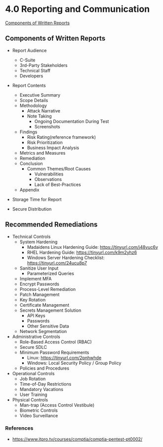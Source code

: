 # 4.0 Reporting and Communication

[Components of Written Reports](#components-of-written-reports)


## Components of Written Reports
* Report Audience
   * C-Suite
   * 3rd-Party Stakeholders
   * Technical Staff
   * Developers

* Report Contents
   * Executive Summary
   * Scope Details
   * Methodology
      * Attack Narrative
      * Note Taking
         * Ongoing Documentation During Test
         * Screenshots
   * Findings 
      * Risk Rating(reference framework)
      * Risk Prioritization
      * Business Impact Analysis
   * Metrics and Measures
   * Remediation
   * Conclusion
      * Common Themes/Root Causes
         * Vulnerabilities
         * Observations
         * Lack of Best-Practices
   * Appendix

* Storage Time for Report

* Secure Distribution

## Recommended Remediations

+ Technical Controls
  - System Hardening
    + Madaidens Linux Hardening Guide: https://tinyurl.com/j48vuc6y
    + RHEL Hardening Guide: https://tinyurl.com/k9m2yhz6
    + Windows Server Hardening Checklist: https://tinyurl.com/24ucu8p7
  - Sanitize User Input
    + Parameterized Queries
  - Implement MFA
  - Encrypt Passwords
  - Process-Level Remediation
  - Patch Management
  - Key Rotation
  - Certificate Management
  - Secrets Management Solution
    + API Keys
    + Passwords
    + Other Sensitive Data
  - Network Segmentation
+ Administrative Controls
  - Role-Based Access Control (RBAC)
  - Secure SDLC
  - Minimum Password Requirements
    + Linux: https://tinyurl.com/2pnhwhde
    + Windows: Local Security Policy / Group Policy
  - Policies and Procedures
+ Operational Controls
  - Job Rotation
  - Time-of-Day Restrictions
  - Mandatory Vacations
  - User Training
+ Physical Controls
  - Man-trap (Access Control Vestibule)
  - Biometric Controls
  - Video Surveillance



### References
* https://www.itpro.tv/courses/comptia/comptia-pentest-pt0002/
